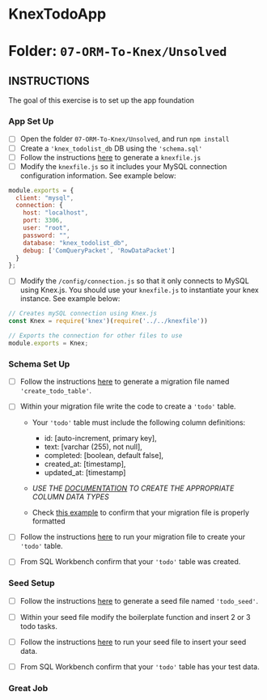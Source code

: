 # KnexTodoApp

# **Folder**: `07-ORM-To-Knex/Unsolved`

## **INSTRUCTIONS**

The goal of this exercise is to set up the app foundation

### App Set Up

* [ ] Open the folder `07-ORM-To-Knex/Unsolved`, and run `npm install`
* [ ] Create a `'knex_todolist_db` DB using the `'schema.sql'`
* [ ] Follow the instructions [here](https://knexjs.org/#Migrations-CLI) to generate a `knexfile.js`
* [ ] Modify the `knexfile.js` so it includes your MySQL connection configuration information. See example below:

```javascript
module.exports = {
  client: "mysql",
  connection: {
    host: "localhost",
    port: 3306,
    user: "root",
    password: "",
    database: "knex_todolist_db",
    debug: ['ComQueryPacket', 'RowDataPacket']
  }
};
```

* [ ] Modify the `/config/connection.js` so that it only connects to MySQL using Knex.js. You should use your `knexfile.js` to instantiate your knex instance. See example below:

```javascript
// Creates mySQL connection using Knex.js
const Knex = require('knex')(require('../../knexfile'))

// Exports the connection for other files to use
module.exports = Knex;
```

### Schema Set Up

* [ ] Follow the instructions [here](https://knexjs.org/#Migrations-CLI) to generate a migration file named `'create_todo_table'`.
* [ ] Within your migration file write the code to create a `'todo'` table.

  * Your `'todo'` table must include the following column definitions:
    * id: [auto-increment, primary key],
    * text: [varchar (255), not null],
    * completed: [boolean, default false],
    * created_at: [timestamp],
    * updated_at: [timestamp]

  * *USE THE [DOCUMENTATION](https://knexjs.org/#Schema-Building) TO CREATE THE APPROPRIATE COLUMN DATA TYPES*
  * Check [this example](https://knexjs.org/#Migrations-API-transactions) to confirm that your migration file is properly formatted

* [ ] Follow the instructions [here](https://knexjs.org/#Migrations-CLI) to run your migration file to create your `'todo'` table.

* [ ] From SQL Workbench confirm that your `'todo'` table was created.

### Seed Setup

* [ ] Follow the instructions [here](https://knexjs.org/#Seeds-CLI) to generate a seed file named `'todo_seed'`.
* [ ] Within your seed file modify the boilerplate function and insert 2 or 3  todo tasks.

* [ ] Follow the instructions [here](https://knexjs.org/#Seeds-CLI) to run your seed file to insert your seed data.

* [ ] From SQL Workbench confirm that your `'todo'` table has your test data.

### Great Job
